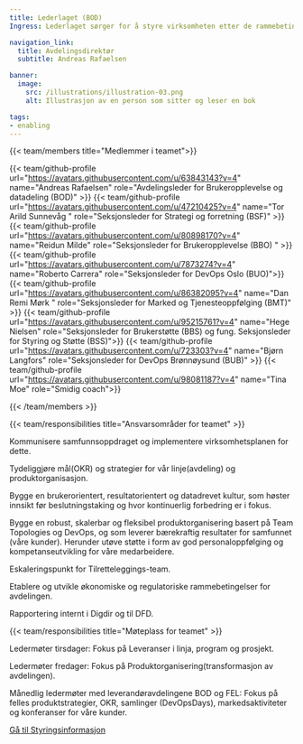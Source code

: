 ```yaml
---
title: Lederlaget (BOD)
Ingress: Lederlaget sørger for å styre virksomheten etter de rammebetingelsene og strategiene som gjelder for vårt samfunnsoppdrag. Det omfatter også ansvaret for å bidra til å identifisere hvilke endringer, omstillinger og justeringer vi må gjøre for at organisasjonen skal fungere best mulig og være bærekraftig over tid. I tillegg bidrar lederlaget til å sette disse endringene ut i livet og følger opp at de fungerer som planlagt.

navigation_link:
  title: Avdelingsdirektør
  subtitle: Andreas Rafaelsen

banner:
  image:
    src: /illustrations/illustration-03.png
    alt: Illustrasjon av en person som sitter og leser en bok

tags:
- enabling
---
```


{{< team/members title="Medlemmer i teamet">}}

{{< team/github-profile url="https://avatars.githubusercontent.com/u/63843143?v=4" name="Andreas Rafaelsen" role="Avdelingsleder for Brukeropplevelse og datadeling (BOD)" >}}
{{< team/github-profile url="https://avatars.githubusercontent.com/u/47210425?v=4" name="Tor Arild Sunnevåg " role="Seksjonsleder for Strategi og forretning (BSF)" >}}
{{< team/github-profile url="https://avatars.githubusercontent.com/u/80898170?v=4" name="Reidun Milde" role="Seksjonsleder for Brukeropplevelse (BBO) " >}}
{{< team/github-profile url="https://avatars.githubusercontent.com/u/7873274?v=4" name="Roberto Carrera" role="Seksjonsleder for DevOps Oslo (BUO)">}}
{{< team/github-profile url="https://avatars.githubusercontent.com/u/86382095?v=4" name="Dan Remi Mørk " role="Seksjonsleder for Marked og Tjenesteoppfølging (BMT)" >}}
{{< team/github-profile url="https://avatars.githubusercontent.com/u/95215761?v=4" name="Hege Nielsen" role="Seksjonsleder for Brukerstøtte (BBS) og fung. Seksjonsleder for Styring og Støtte (BSS)">}}
{{< team/github-profile url="https://avatars.githubusercontent.com/u/723303?v=4" name="Bjørn Langfors" role="Seksjonsleder for DevOps Brønnøysund (BUB)" >}}
{{< team/github-profile url="https://avatars.githubusercontent.com/u/98081187?v=4" name="Tina Moe" role="Smidig coach">}}

{{< /team/members >}}

{{< team/responsibilities title="Ansvarsområder for teamet" >}}

Kommunisere samfunnsoppdraget og implementere virksomhetsplanen for dette.

Tydeliggjøre mål(OKR) og strategier for vår linje(avdeling) og produktorganisasjon.

Bygge en brukerorientert, resultatorientert og datadrevet kultur, som høster innsikt før beslutningstaking og hvor kontinuerlig forbedring er i fokus. 

Bygge en robust, skalerbar og fleksibel produktorganisering basert på Team Topologies og DevOps, og som leverer bærekraftig resultater for samfunnet (våre kunder). Herunder utøve støtte i form av god personaloppfølging og kompetanseutvikling for våre medarbeidere.

Eskaleringspunkt for Tilretteleggings-team.

Etablere og utvikle økonomiske og regulatoriske rammebetingelser for avdelingen.

Rapportering internt i Digdir og til DFD.

{{< team/responsibilities title="Møteplass for teamet" >}}

Ledermøter tirsdager: Fokus på Leveranser i linja, program og prosjekt.

Ledermøter fredager: Fokus på Produktorganisering(transformasjon av avdelingen).

Månedlig ledermøter med leverandøravdelingene BOD og FEL: Fokus på felles produktstrategier, OKR, samlinger (DevOpsDays), markedsaktiviteter og konferanser for våre kunder.

[Gå til Styringsinformasjon](/brukeropplevelse-og-datadeling/styringsinformasjon/)

